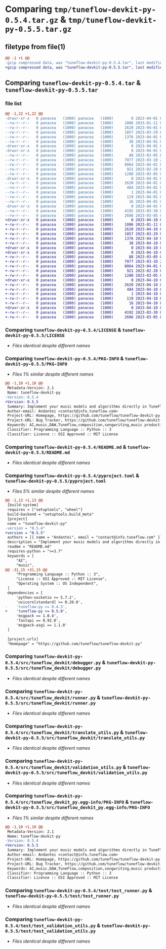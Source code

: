 # Comparing `tmp/tuneflow-devkit-py-0.5.4.tar.gz` & `tmp/tuneflow-devkit-py-0.5.5.tar.gz`

## filetype from file(1)

```diff
@@ -1 +1 @@
-gzip compressed data, was "tuneflow-devkit-py-0.5.4.tar", last modified: Sat Apr  1 03:26:08 2023, max compression
+gzip compressed data, was "tuneflow-devkit-py-0.5.5.tar", last modified: Mon Apr 10 07:09:08 2023, max compression
```

## Comparing `tuneflow-devkit-py-0.5.4.tar` & `tuneflow-devkit-py-0.5.5.tar`

### file list

```diff
@@ -1,22 +1,22 @@
-drwxr-xr-x   0 panacea   (1000) panacea   (1000)        0 2023-04-01 03:26:08.711984 tuneflow-devkit-py-0.5.4/
--rw-r--r--   0 panacea   (1000) panacea   (1000)     1086 2023-01-11 08:37:26.000000 tuneflow-devkit-py-0.5.4/LICENSE
--rw-r--r--   0 panacea   (1000) panacea   (1000)     2620 2023-04-01 03:26:08.701984 tuneflow-devkit-py-0.5.4/PKG-INFO
--rw-r--r--   0 panacea   (1000) panacea   (1000)     1857 2023-03-29 06:56:17.000000 tuneflow-devkit-py-0.5.4/README.md
--rw-r--r--   0 panacea   (1000) panacea   (1000)     1376 2023-04-01 02:38:30.000000 tuneflow-devkit-py-0.5.4/pyproject.toml
--rw-r--r--   0 panacea   (1000) panacea   (1000)       38 2023-04-01 03:26:08.711984 tuneflow-devkit-py-0.5.4/setup.cfg
-drwxr-xr-x   0 panacea   (1000) panacea   (1000)        0 2023-04-01 03:26:08.701984 tuneflow-devkit-py-0.5.4/src/
-drwxr-xr-x   0 panacea   (1000) panacea   (1000)        0 2023-04-01 03:26:08.701984 tuneflow-devkit-py-0.5.4/src/tuneflow_devkit/
--rw-r--r--   0 panacea   (1000) panacea   (1000)       88 2023-03-05 07:33:21.000000 tuneflow-devkit-py-0.5.4/src/tuneflow_devkit/__init__.py
--rw-r--r--   0 panacea   (1000) panacea   (1000)     7077 2023-03-10 22:44:35.000000 tuneflow-devkit-py-0.5.4/src/tuneflow_devkit/debugger.py
--rw-r--r--   0 panacea   (1000) panacea   (1000)     8064 2023-04-01 02:37:00.000000 tuneflow-devkit-py-0.5.4/src/tuneflow_devkit/runner.py
--rw-r--r--   0 panacea   (1000) panacea   (1000)      921 2023-02-28 00:11:56.000000 tuneflow-devkit-py-0.5.4/src/tuneflow_devkit/translate_utils.py
--rw-r--r--   0 panacea   (1000) panacea   (1000)     1280 2023-03-05 07:33:30.000000 tuneflow-devkit-py-0.5.4/src/tuneflow_devkit/validation_utils.py
-drwxr-xr-x   0 panacea   (1000) panacea   (1000)        0 2023-04-01 03:26:08.701984 tuneflow-devkit-py-0.5.4/src/tuneflow_devkit_py.egg-info/
--rw-r--r--   0 panacea   (1000) panacea   (1000)     2620 2023-04-01 03:26:08.000000 tuneflow-devkit-py-0.5.4/src/tuneflow_devkit_py.egg-info/PKG-INFO
--rw-r--r--   0 panacea   (1000) panacea   (1000)      484 2023-04-01 03:26:08.000000 tuneflow-devkit-py-0.5.4/src/tuneflow_devkit_py.egg-info/SOURCES.txt
--rw-r--r--   0 panacea   (1000) panacea   (1000)        1 2023-04-01 03:26:08.000000 tuneflow-devkit-py-0.5.4/src/tuneflow_devkit_py.egg-info/dependency_links.txt
--rw-r--r--   0 panacea   (1000) panacea   (1000)      119 2023-04-01 03:26:08.000000 tuneflow-devkit-py-0.5.4/src/tuneflow_devkit_py.egg-info/requires.txt
--rw-r--r--   0 panacea   (1000) panacea   (1000)       16 2023-04-01 03:26:08.000000 tuneflow-devkit-py-0.5.4/src/tuneflow_devkit_py.egg-info/top_level.txt
-drwxr-xr-x   0 panacea   (1000) panacea   (1000)        0 2023-04-01 03:26:08.701984 tuneflow-devkit-py-0.5.4/test/
--rw-r--r--   0 panacea   (1000) panacea   (1000)     4192 2023-03-30 01:44:09.000000 tuneflow-devkit-py-0.5.4/test/test_runner.py
--rw-r--r--   0 panacea   (1000) panacea   (1000)     2686 2023-03-05 07:52:40.000000 tuneflow-devkit-py-0.5.4/test/test_validation_utils.py
+drwxr-xr-x   0 panacea   (1000) panacea   (1000)        0 2023-04-10 07:09:08.460749 tuneflow-devkit-py-0.5.5/
+-rw-r--r--   0 panacea   (1000) panacea   (1000)     1086 2023-01-11 08:37:26.000000 tuneflow-devkit-py-0.5.5/LICENSE
+-rw-r--r--   0 panacea   (1000) panacea   (1000)     2620 2023-04-10 07:09:08.460749 tuneflow-devkit-py-0.5.5/PKG-INFO
+-rw-r--r--   0 panacea   (1000) panacea   (1000)     1857 2023-03-29 06:56:17.000000 tuneflow-devkit-py-0.5.5/README.md
+-rw-r--r--   0 panacea   (1000) panacea   (1000)     1376 2023-04-10 07:08:41.000000 tuneflow-devkit-py-0.5.5/pyproject.toml
+-rw-r--r--   0 panacea   (1000) panacea   (1000)       38 2023-04-10 07:09:08.460749 tuneflow-devkit-py-0.5.5/setup.cfg
+drwxr-xr-x   0 panacea   (1000) panacea   (1000)        0 2023-04-10 07:09:08.450749 tuneflow-devkit-py-0.5.5/src/
+drwxr-xr-x   0 panacea   (1000) panacea   (1000)        0 2023-04-10 07:09:08.460749 tuneflow-devkit-py-0.5.5/src/tuneflow_devkit/
+-rw-r--r--   0 panacea   (1000) panacea   (1000)       88 2023-03-05 07:33:21.000000 tuneflow-devkit-py-0.5.5/src/tuneflow_devkit/__init__.py
+-rw-r--r--   0 panacea   (1000) panacea   (1000)     7077 2023-03-10 22:44:35.000000 tuneflow-devkit-py-0.5.5/src/tuneflow_devkit/debugger.py
+-rw-r--r--   0 panacea   (1000) panacea   (1000)     8064 2023-04-01 02:37:00.000000 tuneflow-devkit-py-0.5.5/src/tuneflow_devkit/runner.py
+-rw-r--r--   0 panacea   (1000) panacea   (1000)      921 2023-02-28 00:11:56.000000 tuneflow-devkit-py-0.5.5/src/tuneflow_devkit/translate_utils.py
+-rw-r--r--   0 panacea   (1000) panacea   (1000)     1280 2023-03-05 07:33:30.000000 tuneflow-devkit-py-0.5.5/src/tuneflow_devkit/validation_utils.py
+drwxr-xr-x   0 panacea   (1000) panacea   (1000)        0 2023-04-10 07:09:08.460749 tuneflow-devkit-py-0.5.5/src/tuneflow_devkit_py.egg-info/
+-rw-r--r--   0 panacea   (1000) panacea   (1000)     2620 2023-04-10 07:09:08.000000 tuneflow-devkit-py-0.5.5/src/tuneflow_devkit_py.egg-info/PKG-INFO
+-rw-r--r--   0 panacea   (1000) panacea   (1000)      484 2023-04-10 07:09:08.000000 tuneflow-devkit-py-0.5.5/src/tuneflow_devkit_py.egg-info/SOURCES.txt
+-rw-r--r--   0 panacea   (1000) panacea   (1000)        1 2023-04-10 07:09:08.000000 tuneflow-devkit-py-0.5.5/src/tuneflow_devkit_py.egg-info/dependency_links.txt
+-rw-r--r--   0 panacea   (1000) panacea   (1000)      119 2023-04-10 07:09:08.000000 tuneflow-devkit-py-0.5.5/src/tuneflow_devkit_py.egg-info/requires.txt
+-rw-r--r--   0 panacea   (1000) panacea   (1000)       16 2023-04-10 07:09:08.000000 tuneflow-devkit-py-0.5.5/src/tuneflow_devkit_py.egg-info/top_level.txt
+drwxr-xr-x   0 panacea   (1000) panacea   (1000)        0 2023-04-10 07:09:08.460749 tuneflow-devkit-py-0.5.5/test/
+-rw-r--r--   0 panacea   (1000) panacea   (1000)     4192 2023-03-30 01:44:09.000000 tuneflow-devkit-py-0.5.5/test/test_runner.py
+-rw-r--r--   0 panacea   (1000) panacea   (1000)     2686 2023-03-05 07:52:40.000000 tuneflow-devkit-py-0.5.5/test/test_validation_utils.py
```

### Comparing `tuneflow-devkit-py-0.5.4/LICENSE` & `tuneflow-devkit-py-0.5.5/LICENSE`

 * *Files identical despite different names*

### Comparing `tuneflow-devkit-py-0.5.4/PKG-INFO` & `tuneflow-devkit-py-0.5.5/PKG-INFO`

 * *Files 1% similar despite different names*

```diff
@@ -1,10 +1,10 @@
 Metadata-Version: 2.1
 Name: tuneflow-devkit-py
-Version: 0.5.4
+Version: 0.5.5
 Summary: Implement your music models and algorithms directly in TuneFlow - The next-gen DAW for the AI era
 Author-email: Andantei <contact@info.tuneflow.com>
 Project-URL: Homepage, https://github.com/tuneflow/tuneflow-devkit-py
 Project-URL: Bug Tracker, https://github.com/tuneflow/tuneflow-devkit-py/issues
 Keywords: AI,music,DAW,TuneFlow,composition,songwriting,music production,music generation,music transcription,mixing,music theory,music information retrieval,MIR,music analysis,song analysis,SDK,devkit
 Classifier: Programming Language :: Python :: 3
 Classifier: License :: OSI Approved :: MIT License
```

### Comparing `tuneflow-devkit-py-0.5.4/README.md` & `tuneflow-devkit-py-0.5.5/README.md`

 * *Files identical despite different names*

### Comparing `tuneflow-devkit-py-0.5.4/pyproject.toml` & `tuneflow-devkit-py-0.5.5/pyproject.toml`

 * *Files 5% similar despite different names*

```diff
@@ -1,13 +1,13 @@
 [build-system]
 requires = ["setuptools", "wheel"]
 build-backend = "setuptools.build_meta"
 [project]
 name = "tuneflow-devkit-py"
-version = "0.5.4"
+version = "0.5.5"
 authors = [{ name = "Andantei", email = "contact@info.tuneflow.com" }]
 description = "Implement your music models and algorithms directly in TuneFlow - The next-gen DAW for the AI era"
 readme = "README.md"
 requires-python = ">=3.7"
 keywords = [
     "AI",
     "music",
@@ -31,15 +31,15 @@
     "Programming Language :: Python :: 3",
     "License :: OSI Approved :: MIT License",
     "Operating System :: OS Independent",
 ]
 dependencies = [
     'python-socketio >= 5.7.2',
     'uvicorn[standard] >= 0.20.0',
-    'tuneflow-py >= 0.4.3',
+    'tuneflow-py >= 0.5.0',
     'msgpack == 1.0.4',
     'fastapi == 0.92.0',
     'msgpack-asgi == 1.1.0'
 ]
 
 [project.urls]
 "Homepage" = "https://github.com/tuneflow/tuneflow-devkit-py"
```

### Comparing `tuneflow-devkit-py-0.5.4/src/tuneflow_devkit/debugger.py` & `tuneflow-devkit-py-0.5.5/src/tuneflow_devkit/debugger.py`

 * *Files identical despite different names*

### Comparing `tuneflow-devkit-py-0.5.4/src/tuneflow_devkit/runner.py` & `tuneflow-devkit-py-0.5.5/src/tuneflow_devkit/runner.py`

 * *Files identical despite different names*

### Comparing `tuneflow-devkit-py-0.5.4/src/tuneflow_devkit/translate_utils.py` & `tuneflow-devkit-py-0.5.5/src/tuneflow_devkit/translate_utils.py`

 * *Files identical despite different names*

### Comparing `tuneflow-devkit-py-0.5.4/src/tuneflow_devkit/validation_utils.py` & `tuneflow-devkit-py-0.5.5/src/tuneflow_devkit/validation_utils.py`

 * *Files identical despite different names*

### Comparing `tuneflow-devkit-py-0.5.4/src/tuneflow_devkit_py.egg-info/PKG-INFO` & `tuneflow-devkit-py-0.5.5/src/tuneflow_devkit_py.egg-info/PKG-INFO`

 * *Files 1% similar despite different names*

```diff
@@ -1,10 +1,10 @@
 Metadata-Version: 2.1
 Name: tuneflow-devkit-py
-Version: 0.5.4
+Version: 0.5.5
 Summary: Implement your music models and algorithms directly in TuneFlow - The next-gen DAW for the AI era
 Author-email: Andantei <contact@info.tuneflow.com>
 Project-URL: Homepage, https://github.com/tuneflow/tuneflow-devkit-py
 Project-URL: Bug Tracker, https://github.com/tuneflow/tuneflow-devkit-py/issues
 Keywords: AI,music,DAW,TuneFlow,composition,songwriting,music production,music generation,music transcription,mixing,music theory,music information retrieval,MIR,music analysis,song analysis,SDK,devkit
 Classifier: Programming Language :: Python :: 3
 Classifier: License :: OSI Approved :: MIT License
```

### Comparing `tuneflow-devkit-py-0.5.4/test/test_runner.py` & `tuneflow-devkit-py-0.5.5/test/test_runner.py`

 * *Files identical despite different names*

### Comparing `tuneflow-devkit-py-0.5.4/test/test_validation_utils.py` & `tuneflow-devkit-py-0.5.5/test/test_validation_utils.py`

 * *Files identical despite different names*


